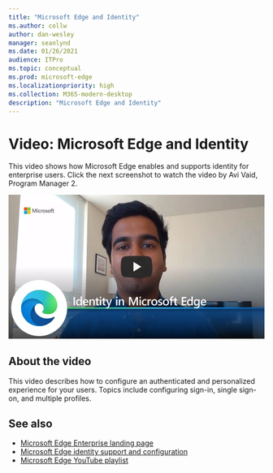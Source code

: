 ```yaml
---
title: "Microsoft Edge and Identity"
ms.author: collw
author: dan-wesley
manager: seanlynd
ms.date: 01/26/2021
audience: ITPro
ms.topic: conceptual
ms.prod: microsoft-edge
ms.localizationpriority: high
ms.collection: M365-modern-desktop
description: "Microsoft Edge and Identity"
---
```


# Video: Microsoft Edge and Identity

This video shows how Microsoft Edge enables and supports identity for enterprise users. Click the next screenshot to watch the video by Avi Vaid, Program Manager 2.

[![Identity in Microsoft Edge](media/microsoft-edge-video-identity/0.png)](http://www.youtube.com/watch?v=8lRUKhR7ipA "Identity in Microsoft Edge")

## About the video

This video describes how to configure an authenticated and personalized experience for your users. Topics include configuring sign-in, single sign-on, and multiple profiles.

## See also

- [Microsoft Edge Enterprise landing page](https://aka.ms/EdgeEnterprise)
- [Microsoft Edge identity support and configuration](microsoft-edge-security-identity.md)
- [Microsoft Edge YouTube playlist](https://www.youtube.com/playlist?list=PLXtHYVsvn_b-uXh1tMeYpT-0iD8tD3tFy)
